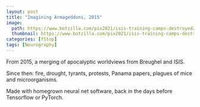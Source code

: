 ```yaml
---
layout: post
title: "Imagining Armageddons, 2015"
image:
  path: https://www.botzilla.com/pix2021/isis-training-camps-destroyed2_BruegelBabel_5e2.png
  thumbnail: https://www.botzilla.com/pix2021/isis-training-camps-destroyed2_BruegelBabel_5e2.png
categories: [fStop]
tags: [Neurography]
---
```


From 2015, a merging of apocalyptic worldviews from Breughel and ISIS.

Since then: fire, drought, tyrants, protests, Panama papers, plagues of mice and microorganisms. 

Made with homegrown neural net software, back in the days before Tensorflow or PyTorch.


